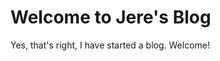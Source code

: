 Welcome to Jere's Blog
=========================================

Yes, that's right, I have started a blog. Welcome!
